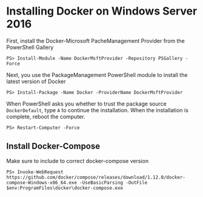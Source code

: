 # Installing Docker on Windows Server 2016

First, install the Docker-Microsoft PacheManagement Provider from the PowerShell Gallery
```
PS> Install-Module -Name DockerMsftProvider -Repository PSGallery -Force
```
Next, you use the PackageManagement PowerShell module to install the latest version of Docker
```
PS> Install-Package -Name Docker -ProviderName DockerMsftProvider
```
When PowerShell asks you whether to trust the package source `DockerDefault`, type `A` to continue the installation.
When the installation is complete, reboot the computer.
```
PS> Restart-Computer -Force
```

## Install Docker-Compose

Make sure to include to correct docker-compose version

```
PS> Invoke-WebRequest https://github.com/docker/compose/releases/download/1.12.0/docker-compose-Windows-x86_64.exe -UseBasicParsing -OutFile $env:ProgramFiles\docker\docker-compose.exe
```
